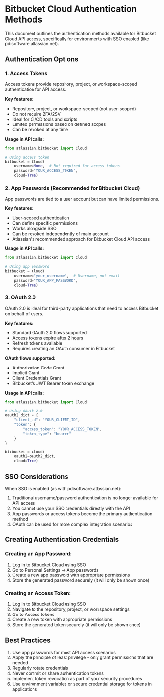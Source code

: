 # Bitbucket Cloud Authentication Methods

This document outlines the authentication methods available for Bitbucket Cloud API access, specifically for environments with SSO enabled (like pdisoftware.atlassian.net).

## Authentication Options

### 1. Access Tokens

Access tokens provide repository, project, or workspace-scoped authentication for API access.

**Key features:**
- Repository, project, or workspace-scoped (not user-scoped)
- Do not require 2FA/2SV
- Ideal for CI/CD tools and scripts
- Limited permissions based on defined scopes
- Can be revoked at any time

**Usage in API calls:**
```python
from atlassian.bitbucket import Cloud

# Using access token
bitbucket = Cloud(
    username=None,  # Not required for access tokens
    password="YOUR_ACCESS_TOKEN",
    cloud=True)
```

### 2. App Passwords (Recommended for Bitbucket Cloud)

App passwords are tied to a user account but can have limited permissions.

**Key features:**
- User-scoped authentication
- Can define specific permissions
- Works alongside SSO
- Can be revoked independently of main account
- Atlassian's recommended approach for Bitbucket Cloud API access

**Usage in API calls:**
```python
from atlassian.bitbucket import Cloud

# Using app password
bitbucket = Cloud(
    username="your_username",  # Username, not email
    password="YOUR_APP_PASSWORD",
    cloud=True)
```

### 3. OAuth 2.0

OAuth 2.0 is ideal for third-party applications that need to access Bitbucket on behalf of users.

**Key features:**
- Standard OAuth 2.0 flows supported
- Access tokens expire after 2 hours
- Refresh tokens available
- Requires creating an OAuth consumer in Bitbucket

**OAuth flows supported:**
- Authorization Code Grant
- Implicit Grant 
- Client Credentials Grant
- Bitbucket's JWT Bearer token exchange

**Usage in API calls:**
```python
from atlassian.bitbucket import Cloud

# Using OAuth 2.0
oauth2_dict = {
    "client_id": "YOUR_CLIENT_ID",
    "token": {
        "access_token": "YOUR_ACCESS_TOKEN",
        "token_type": "bearer"
    }
}

bitbucket = Cloud(
    oauth2=oauth2_dict,
    cloud=True)
```

## SSO Considerations

When SSO is enabled (as with pdisoftware.atlassian.net):

1. Traditional username/password authentication is no longer available for API access
2. You cannot use your SSO credentials directly with the API
3. App passwords or access tokens become the primary authentication method
4. OAuth can be used for more complex integration scenarios

## Creating Authentication Credentials

### Creating an App Password:
1. Log in to Bitbucket Cloud using SSO
2. Go to Personal Settings → App passwords
3. Create a new app password with appropriate permissions
4. Store the generated password securely (it will only be shown once)

### Creating an Access Token:
1. Log in to Bitbucket Cloud using SSO
2. Navigate to the repository, project, or workspace settings
3. Go to Access tokens
4. Create a new token with appropriate permissions
5. Store the generated token securely (it will only be shown once)

## Best Practices

1. Use app passwords for most API access scenarios
2. Apply the principle of least privilege - only grant permissions that are needed
3. Regularly rotate credentials
4. Never commit or share authentication tokens
5. Implement token revocation as part of your security procedures
6. Use environment variables or secure credential storage for tokens in applications